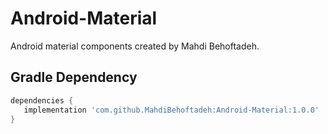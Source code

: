 # Android-Material
Android material components created by Mahdi Behoftadeh.

## Gradle Dependency

 ``` gradle
dependencies {
    implementation 'com.github.MahdiBehoftadeh:Android-Material:1.0.0'
 }
 ```
